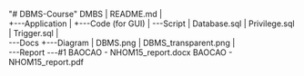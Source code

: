 "# DBMS-Course" 
DMBS
|   README.md
|   
+---Application
|   +---Code (for GUI)
|   \---Script
|           Database.sql
|           Privilege.sql
|           Trigger.sql
|           
\---Docs
    +---Diagram
    |       DBMS.png
    |       DBMS_transparent.png
    |       
    \---Report
        \---#1
                BAOCAO - NHOM15_report.docx
                BAOCAO - NHOM15_report.pdf